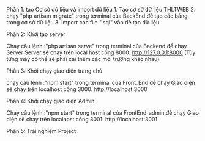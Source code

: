 Phần 1: tạo Cơ sở dữ liệu và import dữ liệu 1. Tạo cơ sở dữ liệu THLTWEB
2. chạy "php artisan migrate" trong terminal của BackEnd để tạo các bảng
trong cơ sở dữ liệu 3. Import các file ".sql" vào để tạo dữ liệu

Phần 2: Khởi tạo server

Chạy câu lệnh :"php artisan serve" trong terminal của Backend để chạy
Server Server sẽ chạy trên local host cổng 8000: http://127.0.0.1:8000
(Tùy từng máy có thể sẽ phải cài thêm các môi trường khác nhau)

Phần 3: Khởi chạy giao diện trang chủ

chạy câu lệnh :"npm start" trong terminal của Front\_End để chạy Giao
diện sẽ chạy trên localhost cổng 3000: http://localhost:3000

Phần 4: Khởi chạy giao diện Admin

Chạy câu lệnh :"npm start" trong terminal của FrontEnd\_admin để chạy
Giao diện sẽ chạy trên localhost cổng 3001: http://localhost:3001

Phần 5: Trải nghiệm Project
